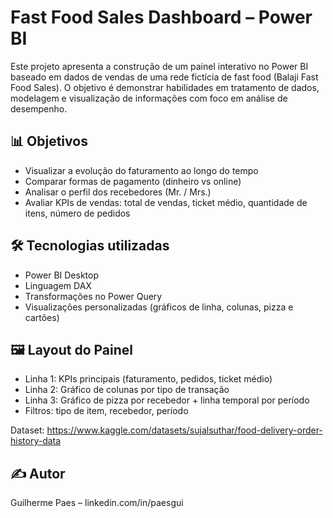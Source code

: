 # Fast Food Sales Dashboard – Power BI

Este projeto apresenta a construção de um painel interativo no Power BI baseado em dados de vendas de uma rede fictícia de fast food (Balaji Fast Food Sales). O objetivo é demonstrar habilidades em tratamento de dados, modelagem e visualização de informações com foco em análise de desempenho.

## 📊 Objetivos

- Visualizar a evolução do faturamento ao longo do tempo
- Comparar formas de pagamento (dinheiro vs online)
- Analisar o perfil dos recebedores (Mr. / Mrs.)
- Avaliar KPIs de vendas: total de vendas, ticket médio, quantidade de itens, número de pedidos

## 🛠️ Tecnologias utilizadas

- Power BI Desktop
- Linguagem DAX
- Transformações no Power Query
- Visualizações personalizadas (gráficos de linha, colunas, pizza e cartões)

## 🖼️ Layout do Painel

- Linha 1: KPIs principais (faturamento, pedidos, ticket médio)
- Linha 2: Gráfico de colunas por tipo de transação
- Linha 3: Gráfico de pizza por recebedor + linha temporal por período
- Filtros: tipo de item, recebedor, período

Dataset:
https://www.kaggle.com/datasets/sujalsuthar/food-delivery-order-history-data

## ✍️ Autor

Guilherme Paes – linkedin.com/in/paesgui

